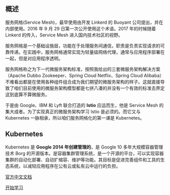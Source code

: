 ## 概述

服务网格(Service Mesh)，最早使用由开发 Linkerd 的 Buoyant 公司提出，并在内部使用。2016 年 9 月 29 日第一次公开使用这个术语。2017 年的时候随着 Linkerd 的传入，Service Mesh 进入国内技术社区的视野。

服务网格是一个基础设施层，功能在于处理服务间通信，职责是负责实现请求的可靠传递。在实践中，服务网格通常实现为轻量级网络代理，通常与应用程序部署在一起，但是对应用程序透明。

服务网格称之为下一代微服务架构标准，按照我给出的三套微服务架构解决方案（Apache Dubbo Zookeeper、Spring Cloud Netflix、Spring Cloud Alibaba）不难看出都是在使用各种组件组合成为我们期望的微服务架构的样子。这就直接导致了咱们目前使用的微服务架构模型都是七拼八凑的并没有一个有效的标准去界定这到底算不算微服务。

于是由 Google、IBM 和 Lyft 联合打造的 **Istio** 应运而生，他是 Service Mesh 的集大成者。为了实现真正的微服务架构学习 Istio 是必须的。而它又与 Kubernetes 一脉相承，所以咱们服务网格化的第一课是 Kubernetes。

## Kubernetes

Kubernetes 是 **Google 2014 年创建管理的**，是 Google 10 多年大规模容器管理技术 Borg 的开源版本。是容器集群管理系统，是一个开源的平台，可以实现容器集群的自动化部署、自动扩缩容、维护等功能。其目标是促进完善组件和工具的生态系统，以减轻应用程序在公有云或私有云中运行的负担。

[官方中文文档](https://www.kubernetes.org.cn/docs)

[开始学习](service-mesh-kubernetes/)

